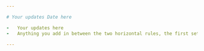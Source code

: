 ```yaml
---

# Your updates Date here

-   Your updates here
-   Anything you add in between the two horizontal rules, the first set will display on the WordPress Dashboard

---
```

